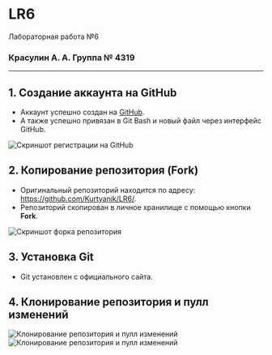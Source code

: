 # LR6
Лабораторная работа №6

### Красулин А. А.  Группа № 4319

---

## 1. Создание аккаунта на GitHub

- Аккаунт успешно создан на [GitHub](https://github.com/Tim-Fun).
- А также успешно привязан в Git Bash и новый файл через интерфейс GitHub.

![Скриншот регистрации на GitHub](LR6/scrin/Screenshot_105.png)

## 2. Копирование репозитория (Fork)

- Оригинальный репозиторий находится по адресу: https://github.com/Kurtyanik/LR6/.
- Репозиторий скопирован в личное хранилище с помощью кнопки **Fork**.

![Скриншот форка репозитория](LR6/scrin/Screenshot_106.png)

## 3. Установка Git

- Git установлен с официального сайта.

## 4. Клонирование репозитория и пулл изменений

![Клонирование репозитория и пулл изменений](LR6/scrin/Screenshot_116.png)
![Клонирование репозитория и пулл изменений](LR6/scrin/Screenshot_118.png)
